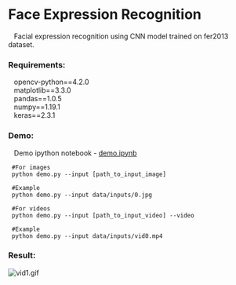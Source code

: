 # Face Expression Recognition
&nbsp;&nbsp; Facial expression recognition using CNN model trained on fer2013 dataset.

### Requirements:
&nbsp;&nbsp; opencv-python==4.2.0 </br>
&nbsp;&nbsp; matplotlib==3.3.0 </br>
&nbsp;&nbsp; pandas==1.0.5 </br>
&nbsp;&nbsp; numpy==1.19.1 </br>
&nbsp;&nbsp; keras==2.3.1 </br>

### Demo:
&nbsp;&nbsp; Demo ipython notebook - [demo.ipynb](https://github.com/keshavoct98/Face-expression-recognition/blob/master/demo.ipynb) </br>
<pre><code> #For images 
 python demo.py --input [path_to_input_image]
 
 #Example
 python demo.py --input data/inputs/0.jpg </pre></code>
  
<pre><code> #For videos
 python demo.py --input [path_to_input_video] --video 
 
 #Example
 python demo.py --input data/inputs/vid0.mp4 </pre></code>
 
 ### Result:
 ![vid1.gif]()
